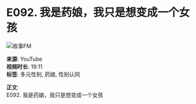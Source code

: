 # E092. 我是药娘，我只是想变成一个女孩

![故事FM](https://i.ytimg.com/an/4mGzPDgNH2o0mAwNEiStFw/featured_channel.jpg?v=5e7be1d7)

**来源**: YouTube  
**视频时长**: 19:11  
**标签**: 多元性别, 药娘, 性别认同

**正文**:  
E092. 我是药娘，我只是想变成一个女孩